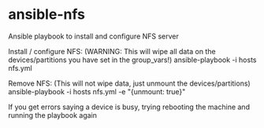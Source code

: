 # ansible-nfs
Ansible playbook to install and configure NFS server

Install / configure NFS:
(WARNING: This will wipe all data on the devices/partitions you have set in the group_vars!)
ansible-playbook -i hosts nfs.yml

Remove NFS:
(This will not wipe data, just unmount the devices/partitions)
ansible-playbook -i hosts nfs.yml -e "{unmount: true}"

If you get errors saying a device is busy, trying rebooting the machine and running the playbook again
